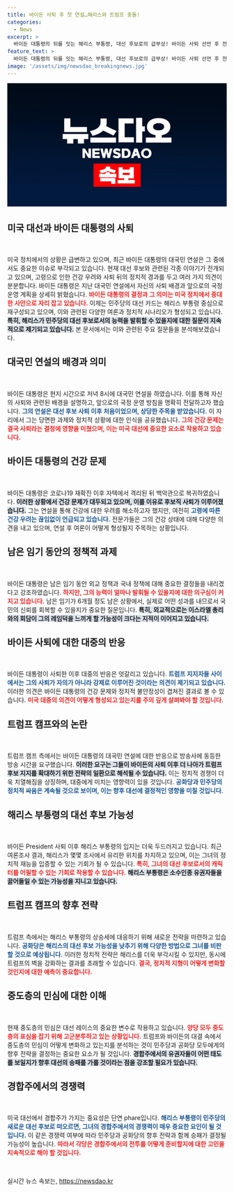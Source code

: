 ```yaml
---
title: 바이든 사퇴 후 첫 연설…해리스와 트럼프 충돌!
categories:
  - News
excerpt: >
  바이든 대통령의 뒤를 잇는 해리스 부통령, 대선 후보로의 급부상! 바이든 사퇴 선언 후 전개되는 미 대선의 새로운 판도와 해리스의 가능성, 그리고 트럼프의 반격까지, 전문가와의 심층 대화로 그 이면을 파헤쳐 봅니다.
feature_text: >
  바이든 대통령의 뒤를 잇는 해리스 부통령, 대선 후보로의 급부상! 바이든 사퇴 선언 후 전개되는 미 대선의 새로운 판도와 해리스의 가능성, 그리고 트럼프의 반격까지, 전문가와의 심층 대화로 그 이면을 파헤쳐 봅니다.
image: '/assets/img/newsdao_breakingnews.jpg'
---
```


<p><img src="/assets/img/newsdao_breakingnews.jpg" alt="firstkoreanews 속보" /></p>

<h2 data-ke-size="size26">미국 대선과 바이든 대통령의 사퇴</h2>

<p data-ke-size="size16">&nbsp;</p>

<p>미국 정치에서의 상황은 급변하고 있으며, 최근 바이든 대통령의 대국민 연설은 그 중에서도 중요한 이슈로 부각되고 있습니다. 현재 대선 후보와 관련된 각종 이야기가 전개되고 있으며, 고령으로 인한 건강 우려와 사퇴 뒤의 정치적 경과를 두고 여러 가지 의견이 분분합니다. 바이든 대통령은 지난 대국민 연설에서 자신의 사퇴 배경과 앞으로의 국정 운영 계획을 상세히 밝혔습니다. <b><span style="color: #ee2323;">바이든 대통령의 결정과 그 의미는 미국 정치에서 중대한 사안으로 자리 잡고 있습니다.</span></b> 이제는 민주당의 대선 카드는 해리스 부통령 중심으로 재구성되고 있으며, 이와 관련된 다양한 여론과 정치적 시나리오가 형성되고 있습니다. <b><span style="background-color: #21538527;">특히, 해리스가 민주당의 대선 후보로서의 능력을 발휘할 수 있을지에 대한 질문이 지속적으로 제기되고 있습니다.</span></b> 본 문서에서는 이와 관련된 주요 질문들을 분석해보겠습니다.</p>

<h2 data-ke-size="size26">대국민 연설의 배경과 의미</h2>

<p data-ke-size="size16">&nbsp;</p>

<p>바이든 대통령은 현지 시간으로 저녁 8시에 대국민 연설을 하였습니다. 이를 통해 자신의 사퇴와 관련된 배경을 설명하고, 앞으로의 국정 운영 방침을 명확히 전달하고자 했습니다. <b><span style="color: #1a5490;">그의 연설은 대선 후보 사퇴 이후 처음이었으며, 상당한 주목을 받았습니다.</span></b> 이 자리에서 그는 당면한 과제와 정치적 상황에 대한 인식을 공유했습니다. <b><span style="color: #ee2323;">그의 건강 문제는 결국 사퇴라는 결정에 영향을 미쳤으며, 이는 미국 대선에 중요한 요소로 작용하고 있습니다.</span></b></p>

<h2 data-ke-size="size26">바이든 대통령의 건강 문제</h2>

<p data-ke-size="size16">&nbsp;</p>

<p>바이든 대통령은 코로나19 재확진 이후 자택에서 격리된 뒤 백악관으로 복귀하였습니다. <b><span style="background-color: #21538527;">이러한 상황에서 건강 문제가 대두되고 있으며, 이를 이유로 후보직 사퇴가 이루어졌습니다.</span></b> 그는 연설을 통해 건강에 대한 우려를 해소하고자 했지만, 여전히 <b><span style="color: #1a5490;">고령에 따른 건강 우려는 끊임없이 언급되고 있습니다.</span></b> 전문가들은 그의 건강 상태에 대해 다양한 의견을 내고 있으며, 연설 후 여론이 어떻게 형성될지 주목하는 상황입니다.</p>

<h2 data-ke-size="size26">남은 임기 동안의 정책적 과제</h2>

<p data-ke-size="size16">&nbsp;</p>

<p>바이든 대통령은 남은 임기 동안 외교 정책과 국내 정책에 대해 중요한 결정들을 내리겠다고 강조하였습니다. <b><span style="color: #ee2323;">하지만, 그의 능력이 얼마나 발휘될 수 있을지에 대한 의구심이 커지고 있습니다.</span></b> 남은 임기가 6개월 정도 남은 상황에서, 실제로 어떤 성과를 내므로서 국민의 신뢰를 회복할 수 있을지가 중요한 질문입니다. <b><span style="background-color: #21538527;">특히, 외교적으로는 이스라엘 총리와의 회담이 그의 레임덕을 느끼게 할 가능성이 크다는 지적이 이어지고 있습니다.</span></b></p>

<h2 data-ke-size="size26">바이든 사퇴에 대한 대중의 반응</h2>

<p data-ke-size="size16">&nbsp;</p>

<p>바이든 대통령이 사퇴한 이후 대중의 반응은 엇갈리고 있습니다. <b><span style="color: #1a5490;">트럼프 지지자들 사이에서는 그의 사퇴가 자의가 아니라 강제로 이루어진 것이라는 의견이 제기되고 있습니다.</span></b> 이러한 의견은 바이든 대통령의 건강 문제와 정치적 불안정성이 겹쳐진 결과로 볼 수 있습니다. <b><span style="color: #ee2323;">미국 대중의 의견이 어떻게 형성되고 있는지를 주의 깊게 살펴봐야 할 것입니다.</span></b></p>

<h2 data-ke-size="size26">트럼프 캠프와의 논란</h2>

<p data-ke-size="size16">&nbsp;</p>

<p>트럼프 캠프 측에서는 바이든 대통령의 대국민 연설에 대한 반응으로 방송사에 동등한 방송 시간을 요구했습니다. <b><span style="background-color: #21538527;">이러한 요구는 그들이 바이든의 사퇴 이후 더 나아가 트럼프 후보 지지를 확대하기 위한 전략의 일환으로 해석될 수 있습니다.</span></b> 이는 정치적 경쟁이 더욱 치열해짐을 상징하며, 대중에게 미치는 영향력이 있을 것입니다. <b><span style="color: #1a5490;">공화당과 민주당의 정치적 싸움은 계속될 것으로 보이며, 이는 향후 대선에 결정적인 영향을 미칠 것입니다.</span></b></p>

<h2 data-ke-size="size26">해리스 부통령의 대선 후보 가능성</h2>

<p data-ke-size="size16">&nbsp;</p>

<p>바이든 President 사퇴 이후 해리스 부통령의 입지는 더욱 두드러지고 있습니다. 최근 여론조사 결과, 해리스가 몇몇 조사에서 유리한 위치를 차지하고 있으며, 이는 그녀의 정치적 재능을 입증할 수 있는 기회가 될 수 있습니다. <b><span style="color: #ee2323;">특히, 그녀의 대선 후보로서의 캐릭터를 어필할 수 있는 기회로 작용할 수 있습니다.</span></b> <b><span style="background-color: #21538527;">해리스 부통령은 소수인종 유권자들을 끌어들일 수 있는 가능성을 지니고 있습니다.</span></b></p>

<h2 data-ke-size="size26">트럼프 캠프의 향후 전략</h2>

<p data-ke-size="size16">&nbsp;</p>

<p>트럼프 측에서는 해리스 부통령의 상승세에 대응하기 위해 새로운 전략을 마련하고 있습니다. <b><span style="color: #1a5490;">공화당은 해리스의 대선 후보 가능성을 낮추기 위해 다양한 방법으로 그녀를 비판할 것으로 예상됩니다.</span></b> 이러한 정치적 전략은 해리스를 더욱 부각시킬 수 있지만, 동시에 트럼프의 벽을 강화하는 결과를 초래할 수 있습니다. <b><span style="color: #ee2323;">결국, 정치적 지형이 어떻게 변화할 것인지에 대한 예측이 중요합니다.</span></b></p>

<h2 data-ke-size="size26">중도층의 민심에 대한 이해</h2>

<p data-ke-size="size16">&nbsp;</p>

<p>현재 중도층의 민심은 대선 레이스의 중요한 변수로 작용하고 있습니다. <b><span style="color: #ee2323;">양당 모두 중도층의 표심을 잡기 위해 고군분투하고 있는 상황입니다.</span></b> 트럼프와 바이든의 대결 속에서 중도층의 민심이 어떻게 변화하고 있는지를 분석하는 것이 민주당과 공화당 모두에게의 향후 전략을 결정하는 중요한 요소가 될 것입니다. <b><span style="background-color: #21538527;">경합주에서의 유권자들이 어떤 태도를 보일지가 향후 대선의 승패를 가를 것이라는 점을 강조할 필요가 있습니다.</span></b></p>

<h2 data-ke-size="size26">경합주에서의 경쟁력</h2>

<p data-ke-size="size16">&nbsp;</p>

<p>미국 대선에서 경합주가 가지는 중요성은 단연 phare입니다. <b><span style="color: #1a5490;">해리스 부통령이 민주당의 새로운 대선 후보로 떠오르면, 그녀의 경합주에서의 경쟁력이 매우 중요한 요인이 될 것입니다.</span></b> 이 같은 경쟁력 여부에 따라 민주당과 공화당의 향후 전략과 함께 승패가 결정될 가능성이 높습니다. <b><span style="color: #ee2323;">따라서 각당은 경합주에서의 전투를 어떻게 준비할지에 대한 고민을 지속적으로 해야 할 것입니다.</span></b></p>

<p data-ke-size="size16">&nbsp;</p>
실시간 뉴스 속보는, <a href="https://newsdao.kr" rel="dofollow">https://newsdao.kr</a>


